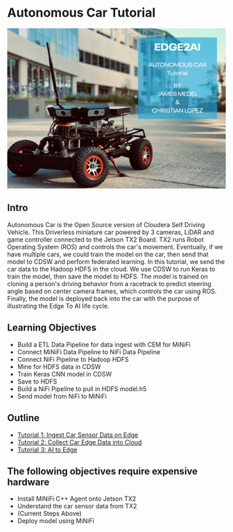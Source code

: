 # Autonomous Car Tutorial

![mini-car.jpg](documentation/assets/images/tutorial0/mini-car.jpg)

## Intro

Autonomous Car is the Open Source version of Cloudera Self Driving Vehicle. This Driverless miniature car powered by 3 cameras, LiDAR and game controller connected to the Jetson TX2 Board. TX2 runs Robot Operating System (ROS) and controls the car's movement. Eventually, if we have multiple cars, we could train the model on the car, then send that model to CDSW and perform federated learning. In this tutorial, we send the car data to the Hadoop HDFS in the cloud. We use CDSW to run Keras to train the model, then save the model to HDFS. The model is trained on cloning a person's driving behavior from a racetrack to predict steering angle based on center camera frames, which controls the car using ROS. Finally, the model is deployed back into the car with the purpose of illustrating the Edge To AI life cycle.

## Learning Objectives

- Build a ETL Data Pipeline for data ingest with CEM for MiNiFi
- Connect MiNiFi Data Pipeline to NiFi Data Pipeline
- Connect NiFi Pipeline to Hadoop HDFS
- Mine for HDFS data in CDSW
- Train Keras CNN model in CDSW
- Save to HDFS
- Build a NiFi Pipeline to pull in HDFS model.h5
- Send model from NiFi to MiNiFi

## Outline

- [Tutorial 1: Ingest Car Sensor Data on Edge](https://github.com/Chaffelson/Autonomous-Car/blob/master/tutorial-1.md)
- [Tutorial 2: Collect Car Edge Data into Cloud](https://github.com/Chaffelson/Autonomous-Car/blob/master/tutorial-2.md)
- [Tutorial 3: AI to Edge](https://github.com/Chaffelson/Autonomous-Car/blob/master/tutorial-3.md)


## The following objectives require expensive hardware

- Install MiNiFi C++ Agent onto Jetson TX2
- Understand the car sensor data from TX2
- (Current Steps Above)
- Deploy model using MiNiFi